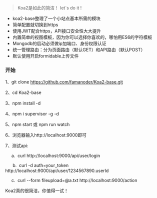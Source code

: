 >Koa2是如此的简洁！ let`s do it !

* koa2-base整理了一个小站点基本所需的模块
* 简单配置就切换到https
* 使用JWT配合https，API接口安全性大大提升
* 内置简单的视图模板，因为你可以选择你喜欢的，哪怕用ES6的字符模板
* Mongodb的启动必须做ip加端口、身份权限认证
* 统一管理路由：分为页面路由（默认GET）和API路由（默认POST）
* 默认使用开启formidable上传文件

### 开始

1、git clone https://github.com/famanoder/Koa2-base.git

2、cd Koa2-base

3、npm install -d

4、npm i supervisor -g -d

5、npm start 或 npm run watch

6、浏览器输入http://localhost:9000即可

7、测试api:

  &nbsp;&nbsp;&nbsp;&nbsp;&nbsp;a.&nbsp;&nbsp;curl http://localhost:9000/api/user/login
  
  &nbsp;&nbsp;&nbsp;&nbsp;&nbsp;b.&nbsp;&nbsp;curl -d auth=your_token http://localhost:9000/api/user/1234567890.userId
  
  &nbsp;&nbsp;&nbsp;&nbsp;&nbsp;c.&nbsp;&nbsp;curl --form fileupload=@a.txt http://localhost:9000/action
  





Koa2真的很简洁，你值得一试！
